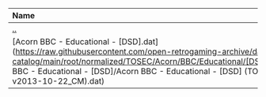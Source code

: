 |Name|Size|
|:---|---:|
|[..](../index.html)|DIR|
|[Acorn BBC - Educational - [DSD].dat](https://raw.githubusercontent.com/open-retrogaming-archive/dat-catalog/main/root/normalized/TOSEC/Acorn/BBC/Educational/[DSD]/Acorn BBC - Educational - [DSD]/Acorn BBC - Educational - [DSD] (TOSEC-v2013-10-22_CM).dat)|5226|
